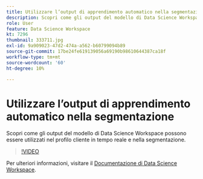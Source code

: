 ```yaml
---
title: Utilizzare l’output di apprendimento automatico nella segmentazione
description: Scopri come gli output del modello di Data Science Workspace possono essere utilizzati nel profilo cliente in tempo reale e nella segmentazione.
role: User
feature: Data Science Workspace
kt: 7296
thumbnail: 333711.jpg
exl-id: 9a909023-47d2-474a-a562-b60799094b89
source-git-commit: 17be24fe619139056a69190b98610644387ca18f
workflow-type: tm+mt
source-wordcount: '60'
ht-degree: 10%

---
```


# Utilizzare l’output di apprendimento automatico nella segmentazione

Scopri come gli output del modello di Data Science Workspace possono essere utilizzati nel profilo cliente in tempo reale e nella segmentazione.

>[!VIDEO](https://video.tv.adobe.com/v/333711)

Per ulteriori informazioni, visitare il [Documentazione di Data Science Workspace](https://experienceleague.adobe.com/docs/experience-platform/data-science-workspace/home.html?lang=it).

